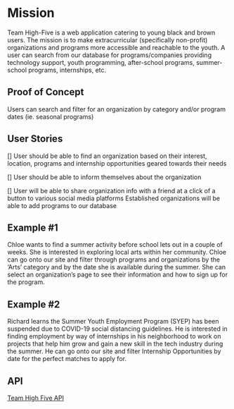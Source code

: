 # Mission

Team High-Five is a web application catering to young black and brown users. The mission is to make extracurricular (specifically non-profit) organizations and programs more accessible and reachable to the youth. A user can search from our database for programs/companies providing technology support, youth programming, after-school programs, summer-school programs, internships, etc.

## Proof of Concept

Users can search and filter for an organization by category and/or program dates (ie. seasonal programs)

## User Stories

[] User should be able to find an organization based on their interest, location, programs and internship opportunities geared towards their needs

[] User should be able to inform themselves about the organization

[] User will be able to share organization info with a friend at a click of a button to various social media platforms
Established organizations will be able to add programs to our database

## Example #1

Chloe wants to find a summer activity before school lets out in a couple of weeks. She is interested in exploring local arts within her community. Chloe can go onto our site and filter through programs and organizations by the ‘Arts’ category and by the date she is available during the summer. She can select an organization’s page to see their information and how to sign up for the program.

## Example #2

Richard learns the Summer Youth Employment Program (SYEP) has been suspended due to COVID-19 social distancing guidelines. He is interested in finding employment by way of internships in his neighborhood to work on projects that help him grow and gain a new skill in the tech industry during the summer. He can go onto our site and filter Internship Opportunities by date for the perfect matches to apply for.

## API

[Team High Five API](https://github.com/noobboon7/TeamHighFive_api_v1)

